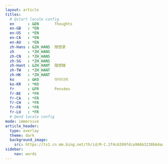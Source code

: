 ```yaml
---
layout: article
titles:
  # @start locale config
  en      : &EN       Thoughts
  en-GB   : *EN
  en-US   : *EN
  en-CA   : *EN
  en-AU   : *EN
  zh-Hans : &ZH_HANS  随想录
  zh      : *ZH_HANS
  zh-CN   : *ZH_HANS
  zh-SG   : *ZH_HANS
  zh-Hant : &ZH_HANT  隨想錄
  zh-TW   : *ZH_HANT
  zh-HK   : *ZH_HANT
  ko      : &KO       아이디어
  ko-KR   : *KO
  fr      : &FR       Pensées
  fr-BE   : *FR
  fr-CA   : *FR
  fr-CH   : *FR
  fr-FR   : *FR
  fr-LU   : *FR
  # @end locale config
mode: immersive
article_header:
  type: overlay
  theme: dark
  background_image: 
    src: https://ts1.cn.mm.bing.net/th/id/R-C.2f4c6399fdca966b3230b64ad3f6b051?rik=sPVNDRJw%2fWtXeg&riu=http%3a%2f%2fpic101.huitu.com%2fpic%2f20171111%2f617553_20171111151045739050_0.jpg&ehk=DP2w86l%2b06BhQIjcDk3KYojhl6kqDXYuABeU%2fXFx%2fao%3d&risl=&pid=ImgRaw&r=0&sres=1&sresct=1
sidebar:
    nav: words
---
```




